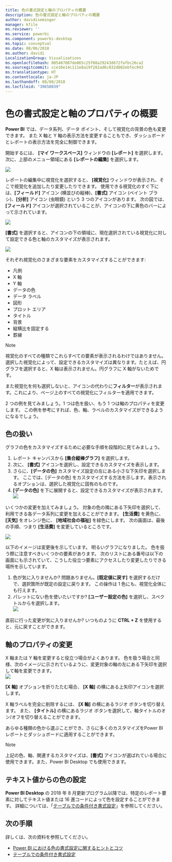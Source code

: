 ```yaml
---
title: 色の書式設定と軸のプロパティの概要
description: 色の書式設定と軸のプロパティの概要
author: davidiseminger
manager: kfile
ms.reviewer: ''
ms.service: powerbi
ms.component: powerbi-desktop
ms.topic: conceptual
ms.date: 08/06/2018
ms.author: davidi
LocalizationGroup: Visualizations
ms.openlocfilehash: 805487087de865c25f08a29243d672fafbc26ca2
ms.sourcegitcommit: cce10e14c111e8a19f282ad6c032d802ebfec943
ms.translationtype: HT
ms.contentlocale: ja-JP
ms.lasthandoff: 08/08/2018
ms.locfileid: "39658039"
---
```

# <a name="getting-started-with-color-formatting-and-axis-properties"></a>色の書式設定と軸のプロパティの概要
**Power BI** では、データ系列、データ ポイント、そして視覚化の背景の色も変更できます。 また X 軸と Y 軸の表示方法を変更することもでき、ダッシュボードとレポートの表示方法を完全に制御できます。

開始するには、 **[マイ ワークスペース]** ウィンドウの **[レポート]** を選択します。 次に、上部のメニュー領域にある **[レポートの編集]** を選択します。  

![](media/service-getting-started-with-color-formatting-and-axis-properties/gettingstartedcolor_1a.png)

レポートの編集中に視覚化を選択すると、 **[視覚化]** ウィンドウが表示され、そこで視覚化を追加したり変更したりできます。 使用できる視覚化のすぐ下には、**[フィールド]** アイコン (横並びの縦棒)、**[書式]** アイコン (ペイント ブラシ)、**[分析]** アイコン (虫眼鏡) という 3 つのアイコンがあります。 次の図では、 **[フィールド]** アイコンが選択されていることが、アイコンの下に黄色のバーによって示されています。

![](media/service-getting-started-with-color-formatting-and-axis-properties/gettingstartedcolor_2a.png)

**[書式]** を選択すると、アイコンの下の領域に、現在選択されている視覚化に対して設定できる色と軸のカスタマイズが表示されます。  

![](media/service-getting-started-with-color-formatting-and-axis-properties/gettingstartedcolor_3a.png)

それぞれ視覚化のさまざまな要素をカスタマイズすることができます:

* 凡例
* X 軸
* Y 軸
* データの色
* データ ラベル
* 図形
* プロット エリア
* タイトル
* 背景
* 縦横比を固定する
* 罫線

> [!NOTE]
>  
> 視覚化のすべての種類でこれらすべての要素が表示されるわけではありません。 選択した視覚化によって、設定できるカスタマイズは異なります。たとえば、円グラフを選択すると、X 軸は表示されません。円グラフに X 軸がないためです。

また視覚化を何も選択しないと、アイコンの代わりに**フィルター**が表示されます。これにより、ページ上のすべての視覚化にフィルターを適用できます。

2 つの例を見てみましょう。1 つは色を扱い、もう 1 つは軸のプロパティを変更します。 この例を参考にすれば、色、軸、ラベルのカスタマイズができるようになるでしょう。

## <a name="working-with-colors"></a>色の扱い

グラフの色をカスタマイズするために必要な手順を段階的に見てみましょう。

1. レポート キャンバスから **[集合縦棒グラフ]** を選択します。
2. 次に、 **[書式]** アイコンを選択し、設定できるカスタマイズを表示します。
3. さらに、**[データの色]** カスタマイズ設定の左にある小さな下矢印を選択します。 ここでは、[データの色] をカスタマイズする方法を示します。表示されるオプションは、選択した視覚化に固有のものです。
4. **[データの色]** を下に展開すると、設定できるカスタマイズが表示されます。  
   ![](media/service-getting-started-with-color-formatting-and-axis-properties/gettingstartedcolor_4a.png)

いくつかの変更を加えてみましょう。 対象の色の隣にある下矢印を選択して、利用できる各データ系列に変更を加えることができます。 **[生活費]** を黄色に、**[天気]** をオレンジ色に、 **[地域社会の福祉]** を緑色にします。 次の画面は、最後の手順、つまり **[生活費]** を変更しているところです。  

![](media/service-getting-started-with-color-formatting-and-axis-properties/gettingstartedcolor_5a.png)

以下のイメージは変更後を示しています。 明るいグラフになりました。 色を扱う際に注意すべきいくつかの要素があります。 次のリストにある番号は以下の画面にも示されていて、こうした役立つ要素にアクセスしたり変更したりできる場所を示しています。

1. 色が気に入りませんか? 問題ありません。**[既定値に戻す]** を選択するだけで、選択箇所が既定の設定に戻ります。 この操作は 1 色にも、視覚化全体にも行えます。
2. パレットにない色を使いたいですか? **[ユーザー設定の色]** を選択し、スペクトルからを選択します。  
   ![](media/service-getting-started-with-color-formatting-and-axis-properties/gettingstartedcolor_6a.png)

直前に行った変更が気に入りませんか? いつものように **CTRL + Z** を使用すると、元に戻すことができます。

## <a name="changing-axis-properties"></a>軸のプロパティの変更

X 軸または Y 軸を変更すると役立つ場合がよくあります。 色を扱う場合と同様、次のイメージに示されているように、変更対象の軸の左にある下矢印を選択して軸を変更できます。  
![](media/service-getting-started-with-color-formatting-and-axis-properties/gettingstartedcolor_7a.png)

**[X 軸]** オプションを折りたたむ場合、 **[X 軸]** の横にある上矢印アイコンを選択します。

X 軸ラベルを完全に削除するには、 **[X 軸]** の横にあるラジオ ボタンを切り替えます。 また、 **[タイトル]** の横にあるラジオ ボタンを選択して、軸タイトルのオン/オフを切り替えることができます。  

あらゆる種類の色から選ぶことができ、さらに多くのカスタマイズをPower BI レポートとダッシュボードに適用することができます。

> [!NOTE]
>  
> 上記の色、軸、関連するカスタマイズは、**[書式]** アイコンが選ばれている場合に使用できます。また、Power BI Desktop でも使用できます。

## <a name="setting-color-from-text-values"></a>テキスト値からの色の設定

**Power BI Desktop** の 2018 年 8 月更新プログラム以降では、特定のレポート要素に対してテキスト値または 16 進コードによって色を設定することができます。 詳細については、「[テーブルでの条件付き書式設定](desktop-conditional-table-formatting.md)」を参照してください。


## <a name="next-steps"></a>次の手順
詳しくは、次の資料を参照してください。  

* [Power BI における色の書式設定に関するヒントとコツ](service-tips-and-tricks-for-color-formatting.md)  
* [テーブルでの条件付き書式設定](desktop-conditional-table-formatting.md)

